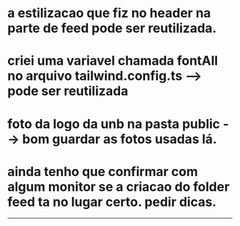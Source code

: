 # a estilizacao que fiz no header na parte de feed pode ser reutilizada.
# criei uma variavel chamada fontAll no arquivo tailwind.config.ts --> pode ser reutilizada
# foto da logo da unb na pasta public --> bom guardar as fotos usadas lá.

# ainda tenho que confirmar com algum monitor se a criacao do folder feed ta no lugar certo. pedir dicas.


----------------------------------------------------------------

